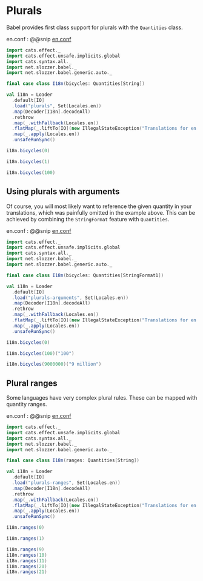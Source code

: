 # Plurals

Babel provides first class support for plurals with the `Quantities` class.

en.conf
: @@snip [en.conf](/modules/documentation/resources/plurals/en.conf)

```scala mdoc
import cats.effect._
import cats.effect.unsafe.implicits.global
import cats.syntax.all._
import net.slozzer.babel._
import net.slozzer.babel.generic.auto._

final case class I18n(bicycles: Quantities[String])

val i18n = Loader
  .default[IO]
  .load("plurals", Set(Locales.en))
  .map(Decoder[I18n].decodeAll)
  .rethrow
  .map(_.withFallback(Locales.en))
  .flatMap(_.liftTo[IO](new IllegalStateException("Translations for en missing")))
  .map(_.apply(Locales.en))
  .unsafeRunSync()
```

```scala mdoc
i18n.bicycles(0)
```

```scala mdoc
i18n.bicycles(1)
```

```scala mdoc
i18n.bicycles(100)
```

## Using plurals with arguments

Of course, you will most likely want to reference the given quantity in your translations, which was painfully omitted in the example above. This can be achieved by combining the `StringFormat` feature with `Quantities`.

en.conf
: @@snip [en.conf](/modules/documentation/resources/plurals-arguments/en.conf)

```scala mdoc:to-string:reset
import cats.effect._
import cats.effect.unsafe.implicits.global
import cats.syntax.all._
import net.slozzer.babel._
import net.slozzer.babel.generic.auto._

final case class I18n(bicycles: Quantities[StringFormat1])

val i18n = Loader
  .default[IO]
  .load("plurals-arguments", Set(Locales.en))
  .map(Decoder[I18n].decodeAll)
  .rethrow
  .map(_.withFallback(Locales.en))
  .flatMap(_.liftTo[IO](new IllegalStateException("Translations for en missing")))
  .map(_.apply(Locales.en))
  .unsafeRunSync()
```

```scala mdoc
i18n.bicycles(0)
```

```scala mdoc
i18n.bicycles(100)("100")
```

```scala mdoc
i18n.bicycles(9000000)("9 million")
```

## Plural ranges

Some languages have very complex plural rules. These can be mapped with quantity ranges.

en.conf
: @@snip [en.conf](/modules/documentation/resources/plurals-ranges/en.conf)

```scala mdoc:to-string:reset
import cats.effect._
import cats.effect.unsafe.implicits.global
import cats.syntax.all._
import net.slozzer.babel._
import net.slozzer.babel.generic.auto._

final case class I18n(ranges: Quantities[String])

val i18n = Loader
  .default[IO]
  .load("plurals-ranges", Set(Locales.en))
  .map(Decoder[I18n].decodeAll)
  .rethrow
  .map(_.withFallback(Locales.en))
  .flatMap(_.liftTo[IO](new IllegalStateException("Translations for en missing")))
  .map(_.apply(Locales.en))
  .unsafeRunSync()
```

```scala mdoc
i18n.ranges(0)
```

```scala mdoc
i18n.ranges(1)
```

```scala mdoc
i18n.ranges(9)
i18n.ranges(10)
i18n.ranges(11)
i18n.ranges(20)
i18n.ranges(21)
```